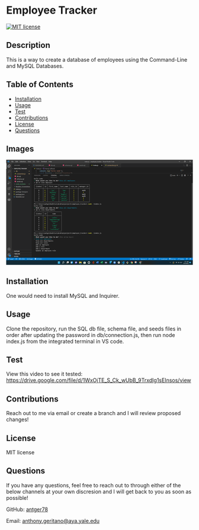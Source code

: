 # Employee Tracker

[![MIT license](https://img.shields.io/badge/License-MIT-yellow.svg)](https://opensource.org/licenses/MIT)

  ## Description 
  
   This is a way to create a database of employees using the Command-Line and MySQL Databases.
  
  ## Table of Contents
  * [Installation](#installation)
  * [Usage](#usage)
  * [Test](#Test)
  * [Contributions](#Contributions)
  * [License](#license)
  * [Questions](#Questions)

  ## Images

  ![Homepage](https://github.com/antger78/employee_tracker/blob/main/Readme_Screenshots/homepage.png?raw=true)
  
  
  ## Installation
  
  One would need to install MySQL and Inquirer.
  
  ## Usage 
  
  Clone the repository, run the SQL db file, schema file, and seeds files in order after updating the password in db/connection.js, then run node index.js from the integrated terminal in VS code.
  
  ## Test
  
  View this video to see it tested: https://drive.google.com/file/d/1WxOjTE_S_Ck_wUbB_9TrxdIg1sEInsos/view
  
  ## Contributions
  
  Reach out to me via email or create a branch and I will review proposed changes!
  
  ## License
  
  MIT license
  
  ## Questions
  
  If you have any questions, feel free to reach out to through either of the below channels at your own discresion and I will get back to you as soon as possible! 
  
  GitHub:  [antger78](https://github.com/antger78)
  
  Email:  anthony.geritano@aya.yale.edu
  